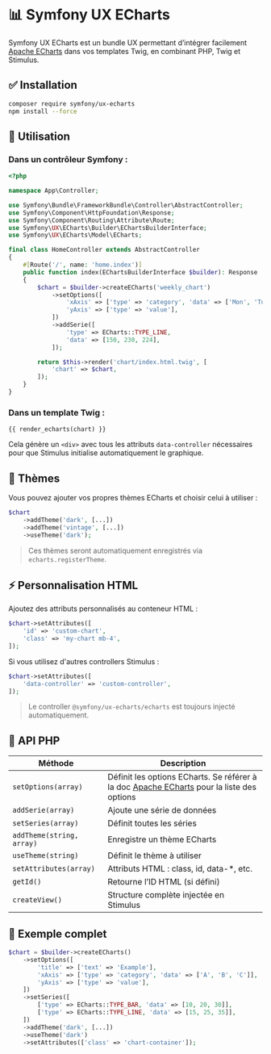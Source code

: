 # 📊 Symfony UX ECharts

Symfony UX ECharts est un bundle UX permettant d’intégrer facilement [Apache ECharts](https://echarts.apache.org/) dans
vos templates Twig, en combinant PHP, Twig et Stimulus.

## ✅ Installation

```bash
composer require symfony/ux-echarts
npm install --force
```

## 🚀 Utilisation

### Dans un contrôleur Symfony :

```php
<?php

namespace App\Controller;

use Symfony\Bundle\FrameworkBundle\Controller\AbstractController;
use Symfony\Component\HttpFoundation\Response;
use Symfony\Component\Routing\Attribute\Route;
use Symfony\UX\ECharts\Builder\EChartsBuilderInterface;
use Symfony\UX\ECharts\Model\ECharts;

final class HomeController extends AbstractController
{
    #[Route('/', name: 'home.index')]
    public function index(EChartsBuilderInterface $builder): Response
    {
        $chart = $builder->createECharts('weekly_chart')
            ->setOptions([
                'xAxis' => ['type' => 'category', 'data' => ['Mon', 'Tue', 'Wed']],
                'yAxis' => ['type' => 'value'],
            ])
            ->addSerie([
                'type' => ECharts::TYPE_LINE,
                'data' => [150, 230, 224],
            ]);

        return $this->render('chart/index.html.twig', [
            'chart' => $chart,
        ]);
    }
}

```

### Dans un template Twig :

```twig
{{ render_echarts(chart) }}
```

Cela génère un `<div>` avec tous les attributs `data-controller` nécessaires pour que Stimulus initialise
automatiquement le graphique.

## 🎨 Thèmes

Vous pouvez ajouter vos propres thèmes ECharts et choisir celui à utiliser :

```php
$chart
    ->addTheme('dark', [...])
    ->addTheme('vintage', [...])
    ->useTheme('dark');
```

> Ces thèmes seront automatiquement enregistrés via `echarts.registerTheme`.

## ⚡ Personnalisation HTML

Ajoutez des attributs personnalisés au conteneur HTML :

```php
$chart->setAttributes([
    'id' => 'custom-chart',
    'class' => 'my-chart mb-4',
]);
```

Si vous utilisez d'autres controllers Stimulus :

```php
$chart->setAttributes([
    'data-controller' => 'custom-controller',
]);
```

> Le controller `@symfony/ux-echarts/echarts` est toujours injecté automatiquement.

## 🧩 API PHP

| Méthode                   | Description                                                                            |
|---------------------------|----------------------------------------------------------------------------------------|
| `setOptions(array)`       | Définit les options ECharts. Se référer à la doc [Apache ECharts](https://echarts.apache.org/en/option.html) pour la liste des options |
| `addSerie(array)`         | Ajoute une série de données                                                            |
| `setSeries(array)`        | Définit toutes les séries                                                              |
| `addTheme(string, array)` | Enregistre un thème ECharts                                                            |
| `useTheme(string)`        | Définit le thème à utiliser                                                            |
| `setAttributes(array)`    | Attributs HTML : class, id, data-*, etc.                                               |
| `getId()`                 | Retourne l’ID HTML (si défini)                                                         |
| `createView()`            | Structure complète injectée en Stimulus                                                |

## 🧪 Exemple complet

```php
$chart = $builder->createECharts()
    ->setOptions([
        'title' => ['text' => 'Example'],
        'xAxis' => ['type' => 'category', 'data' => ['A', 'B', 'C']],
        'yAxis' => ['type' => 'value'],
    ])
    ->setSeries([
        ['type' => ECharts::TYPE_BAR, 'data' => [10, 20, 30]],
        ['type' => ECharts::TYPE_LINE, 'data' => [15, 25, 35]],
    ])
    ->addTheme('dark', [...])
    ->useTheme('dark')
    ->setAttributes(['class' => 'chart-container']);
```